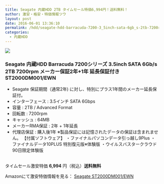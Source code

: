 ```yaml
---
title: Seagate 内蔵HDD 2TB タイムセール特価6,994円！送料無料！
author: 激安・格安・特価情報ツウ
layout: post
date: 2016-06-01 13:36:10
permalink: /hdd/seagate-hdd-barracuda-7200-3_5inch-sata-6gb_s-2tb-7200rpm--st2000dm001-ewn-6994-amazon.html
categories:
  - 内蔵HDD
---
```


<div class="img-bg2 img_L">
<a href="//www.amazon.co.jp/gp/product/B00JLA0AE6/ref=as_li_qf_sp_asin_il?ie=UTF8&camp=247&creative=1211&creativeASIN=B00JLA0AE6&linkCode=as2&tag=tokkajohotsu-22"><img border="0" src="//ws-fe.amazon-adsystem.com/widgets/q?_encoding=UTF8&ASIN=B00JLA0AE6&Format=_SL160_&ID=AsinImage&MarketPlace=JP&ServiceVersion=20070822&WS=1&tag=tokkajohotsu-22" ></a><img src="//ir-jp.amazon-adsystem.com/e/ir?t=tokkajohotsu-22&l=as2&o=9&a=B00JLA0AE6" width="1" height="1" border="0" alt="" style="border:none !important; margin:0px !important;" />
</div>

### Seagate 内蔵HDD Barracuda 7200シリーズ 3.5inch SATA 6Gb/s 2TB 7200rpm メーカー保証2年+1年 延長保証付き ST2000DM001/EWN
<!--more-->

* Seagate 保証期間（通常2年) に対し、特別にプラス1年間のメーカー延長保証付。
* インターフェース : 3.5インチ SATA 6Gbps
* 容量 : 2TB / Advanced Format
* 回転数 : 7200rpm
* キャッシュ : 64MB
* メーカーRMA保証 : 2年 + 1年延長
* 代理店保証 : 購入後1年 ※製品保証には記憶されたデータの保証は含まれません。
【付属ソフトウェア】
・ファイナルパソコンデータ引っ越し9Plus
・ファイナルデータ10PLUS 特別復元版※体験版
・ウイルスバスタークラウド 90日限定体験版

<br clear="all" />タイムセール激安特価 <span class="tokka-price"><strong>6,994</strong></span> 円（税込）**送料無料**

Amazonにて激安特価情報を見る： <span class="fs150p"><a href="//www.amazon.co.jp/gp/product/B00JLA0AE6/ref=as_li_qf_sp_asin_il?ie=UTF8&camp=247&creative=1211&creativeASIN=B00JLA0AE6&linkCode=as2&tag=tokkajohotsu-22" target="_blank">Seagate ST2000DM001/EWN</a></span>
